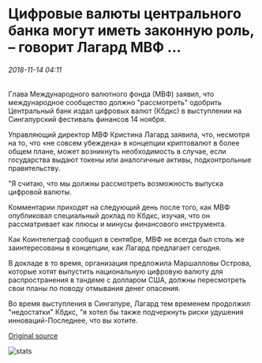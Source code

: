 # Цифровые валюты центрального банка могут иметь законную роль, – говорит Лагард МВФ ...

###### 2018-11-14 04:11

Глава Международного валютного фонда (МВФ) заявил, что международное сообщество должно "рассмотреть" одобрить Центральный банк издал цифровых валют (Кбдкс) в выступлении на Сингапурский фестиваль финансов 14 ноября.

Управляющий директор МВФ Кристина Лагард заявила, что, несмотря на то, что «не совсем убеждена» в концепции криптовалют в более общем плане, может возникнуть необходимость в случае, если государства выдают токены или аналогичные активы, подконтрольные правительству.

"Я считаю, что мы должны рассмотреть возможность выпуска цифровой валюты.

Комментарии приходят на следующий день после того, как МВФ опубликовал специальный доклад по Кбдкс, изучая, что он рассматривает как плюсы и минусы финансового инструмента.

Как Коинтелеграф сообщил в сентябре, МВФ не всегда был столь же заинтересованы в концепции, как Лагард предлагает сегодня.

В докладе в то время, организация предложила Маршалловы Острова, которые хотят выпустить национальную цифровую валюту для распространения в тандеме с долларом США, должны пересмотреть свои планы по поводу отмывания денег опасения.

Во время выступления в Сингапуре, Лагард тем временем продолжил "недостатки" Кбдкс, "я хотел бы также подчеркнуть риски удушения инноваций-Последнее, что вы хотите.

[Original source](https://cointelegraph.com/news/central-bank-digital-currencies-could-have-legitimate-role-says-imfs-lagarde)

![stats](https://c.statcounter.com/11760860/0/a89fa40b/1/ "stats")